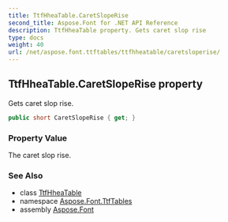 ```yaml
---
title: TtfHheaTable.CaretSlopeRise
second_title: Aspose.Font for .NET API Reference
description: TtfHheaTable property. Gets caret slop rise
type: docs
weight: 40
url: /net/aspose.font.ttftables/ttfhheatable/caretsloperise/
---
```

## TtfHheaTable.CaretSlopeRise property

Gets caret slop rise.

```csharp
public short CaretSlopeRise { get; }
```

### Property Value

The caret slop rise.

### See Also

* class [TtfHheaTable](../)
* namespace [Aspose.Font.TtfTables](../../ttfhheatable/)
* assembly [Aspose.Font](../../../)


